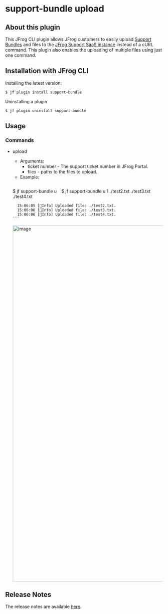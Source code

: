 # support-bundle upload

## About this plugin
This JFrog CLI plugin allows JFrog customers to easily upload [Support Bundles](https://jfrog.com/help/r/jfrog-platform-administration-documentation/support-zone) and files to the [JFrog Support SaaS instance](https://supportlogs.jfrog.com) instead of a cURL command. 
This plugin also enables the uploading of multiple files using just one command.

## Installation with JFrog CLI
Installing the latest version:

`$ jf plugin install support-bundle`

<!---Installing a specific version:`--->

<!--- j`$ jf plugin install hello-frog@version` --->

Uninstalling a plugin

`$ jf plugin uninstall support-bundle`

## Usage
### Commands
* upload
    - Arguments:
        - ticket number - The support ticket number in JFrog Portal.
        - files - paths to the files to upload.
    - Example:
      ```
     $ jf support-bundle u <ticket number> <files>
       ```
        ```
      $ jf support-bundle u 1 ./test2.txt ./test3.txt ./test4.txt 
      
        15:06:05 [🔵Info] Uploaded file: ./test2.txt.
        15:06:06 [🔵Info] Uploaded file: ./test3.txt.
        15:06:06 [🔵Info] Uploaded file: ./test4.txt.
      ```

    <img width="1137" alt="image" src="https://github.com/YonatanHen/upload-support-bundle-plugin/assets/57364867/9a74f3b8-6d12-4c68-bb89-8ffde0270749">

## Release Notes
The release notes are available [here](RELEASE.md).
